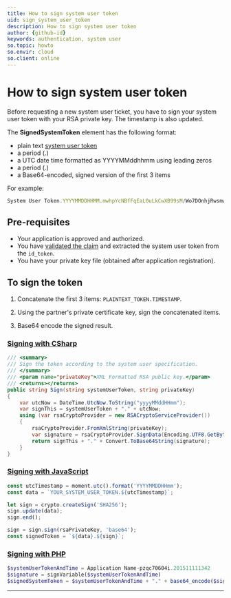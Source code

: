 ```yaml
---
title: How to sign system user token
uid: sign_system_user_token
description: How to sign system user token
author: {github-id}
keywords: authentication, system user
so.topic: howto
so.envir: cloud
so.client: online
---
```


# How to sign system user token

Before requesting a new system user ticket, you have to sign your system user token with your RSA private key. The timestamp is also updated.

The **SignedSystemToken** element has the following format:

* plain text [system user token][1]
* a period (.)
* a UTC date time formatted as YYYYMMddhhmm using leading zeros
* a period (.)
* a Base64-encoded, signed version of the first 3 items

For example:

```javascript
System User Token.YYYYMMDDHHMM.mwhpYcNBfFqEaL0uLkCwXB99sM/Wo7DOnhjRwsmwNAd2EmBM1z+Co=
```

## Pre-requisites

* Your application is approved and authorized.
* You have [validated the claim][2] and extracted the system user token from the `id_token`.
* You have your private key file (obtained after application registration).

## To sign the token

1. Concatenate the first 3 items: `PLAINTEXT_TOKEN.TIMESTAMP`.

2. Using the partner's private certificate key, sign the concatenated items.

3. Base64 encode the signed result.

### [Signing with CSharp](#tab/sign-cs)

```csharp
/// <summary>
/// Sign the token according to the system user specification.                  
/// </summary>
/// <param name="privateKey">XML Formatted RSA public key.</param>
/// <returns></returns>
public string Sign(string systemUserToken, string privateKey)
{
    var utcNow = DateTime.UtcNow.ToString("yyyyMMddHHmm");
    var signThis = systemUserToken + "." + utcNow;
    using (var rsaCryptoProvider = new RSACryptoServiceProvider())
    {
        rsaCryptoProvider.FromXmlString(privateKey);
        var signature = rsaCryptoProvider.SignData(Encoding.UTF8.GetBytes(signThis), "SHA256");
        return signThis + "." + Convert.ToBase64String(signature);
    }
}
```

### [Signing with JavaScript](#tab/sign-js)

```javascript
const utcTimestamp = moment.utc().format('YYYYMMDDHHmm');
const data = `YOUR_SYSTEM_USER_TOKEN.${utcTimestamp}`;

let sign = crypto.createSign('SHA256');
sign.update(data);
sign.end();

sign = sign.sign(rsaPrivateKey, 'base64');
const signedToken = `${data}.${sign}`;
```

### [Signing with PHP](#tab/sign-php)

```php
$systemUserTokenAndTime = Application Name-pzqc70604i.201511111342
$signature = signVariable($systemUserTokenAndTime)
$signedSystemToken = $systemUserTokenAndTime + "." + base64_encode($signature)
```

***

<!-- Referenced links -->
[1]: index.md#system-user-tokens
[2]: ../validate-security-tokens.md
[4]: http://www.platanus.cz/blog/converting-rsa-xml-key-to-pem
[5]: https://www.nuget.org/packages/SuperOffice.Crm.Online.Core
[6]: ../../../assets/downloads/superofficeonlinecertificates.zip
[7]: https://sod.superoffice.com/login/.well-known/openid-configuration
[8]: https://qaonline.superoffice.com/login/.well-known/openid-configuration
[9]: https://online.superoffice.com/login/.well-known/openid-configuration
